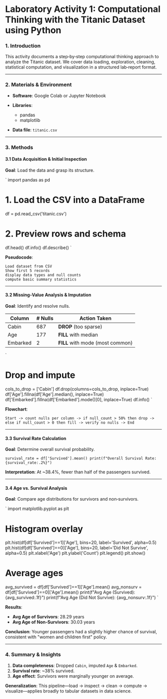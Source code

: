# Laboratory Activity 1: Computational Thinking with the Titanic Dataset using Python

### 1. Introduction

This activity documents a step‑by‑step computational thinking approach to analyze the Titanic dataset. We cover data loading, exploration, cleaning, statistical computation, and visualization in a structured lab‑report format.

---

### 2. Materials & Environment

* **Software**: Google Colab or Jupyter Notebook
* **Libraries**:

  * pandas
  * matplotlib
  
* **Data file**: `titanic.csv`

---

### 3. Methods

#### 3.1 Data Acquisition & Initial Inspection

**Goal**: Load the data and grasp its structure.

`
import pandas as pd

# 1. Load the CSV into a DataFrame
df = pd.read_csv('titanic.csv')

# 2. Preview rows and schema
df.head()
df.info()
df.describe()
`

**Pseudocode**:

```
Load dataset from CSV
Show first 5 records
display data types and null counts
compute basic summary statistics
```

---

#### 3.2 Missing‐Value Analysis & Imputation

**Goal**: Identify and resolve nulls.

| Column   | # Nulls | Action Taken                     |
| -------- | ------- | -------------------------------- |
| Cabin    | 687     | **DROP** (too sparse)            |
| Age      | 177     | **FILL** with median             |
| Embarked | 2       | **FILL** with mode (most common) |

`
# Drop and impute
cols_to_drop = ['Cabin']
df.drop(columns=cols_to_drop, inplace=True)
df['Age'].fillna(df['Age'].median(), inplace=True)
df['Embarked'].fillna(df['Embarked'].mode()[0], inplace=True)
df.info()
`

**Flowchart**:

```
Start -> count nulls per column -> if null_count > 50% then drop -> else if null_count > 0 then fill -> verify no nulls -> End
```

---

#### 3.3 Survival Rate Calculation

**Goal**: Determine overall survival probability.

`
survival_rate = df['Survived'].mean()
print(f"Overall Survival Rate: {survival_rate:.2%}")
`

**Interpretation**: At \~38.4%, fewer than half of the passengers survived.

---

#### 3.4 Age vs. Survival Analysis

**Goal**: Compare age distributions for survivors and non‑survivors.

`
import matplotlib.pyplot as plt

# Histogram overlay
plt.hist(df[df['Survived']==1]['Age'], bins=20, label='Survived', alpha=0.5)
plt.hist(df[df['Survived']==0]['Age'], bins=20, label='Did Not Survive', alpha=0.5)
plt.xlabel('Age')
plt.ylabel('Count')
plt.legend()
plt.show()

# Average ages
avg_survived = df[df['Survived']==1]['Age'].mean()
avg_nonsurv = df[df['Survived']==0]['Age'].mean()
print(f"Avg Age (Survived): {avg_survived:.1f}")
print(f"Avg Age (Did Not Survive): {avg_nonsurv:.1f}")
`

**Results**:

* **Avg Age of Survivors**: 28.29 years
* **Avg Age of Non‑Survivors**: 30.03 years

**Conclusion**: Younger passengers had a slightly higher chance of survival, consistent with "women and children first" policy.

---

### 4. Summary & Insights

1. **Data completeness**: Dropped `Cabin`, imputed `Age` & `Embarked`.
2. **Survival rate**: \~38% survived.
3. **Age effect**: Survivors were marginally younger on average.

**Generalization**: This pipeline—load → inspect → clean → compute → visualize—applies broadly to tabular datasets in data science.
